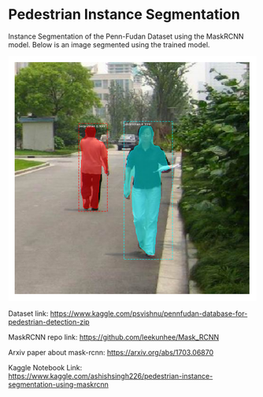 # Pedestrian Instance Segmentation
Instance Segmentation of the Penn-Fudan Dataset using the MaskRCNN model.
Below is an image segmented using the trained model.

<img src="/instance_segment.png">



Dataset link: https://www.kaggle.com/psvishnu/pennfudan-database-for-pedestrian-detection-zip

MaskRCNN repo link: https://github.com/leekunhee/Mask_RCNN

Arxiv paper about mask-rcnn: https://arxiv.org/abs/1703.06870

Kaggle Notebook Link: https://www.kaggle.com/ashishsingh226/pedestrian-instance-segmentation-using-maskrcnn


